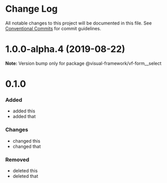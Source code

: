# Change Log

All notable changes to this project will be documented in this file.
See [Conventional Commits](https://conventionalcommits.org) for commit guidelines.

# 1.0.0-alpha.4 (2019-08-22)

**Note:** Version bump only for package @visual-framework/vf-form__select













































































































































# 0.1.0

### Added
- added this
- added that

### Changes

- changed this
- changed that

### Removed

- deleted this
- deleted that
